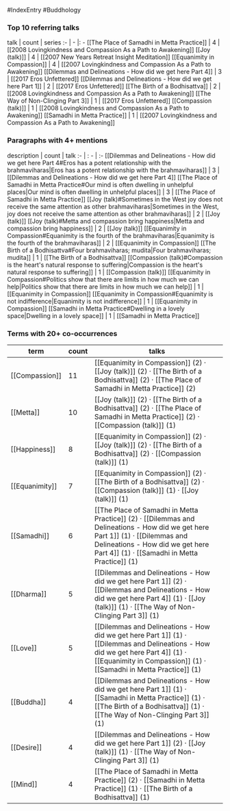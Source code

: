 #IndexEntry #Buddhology

### Top 10 referring talks
talk | count | series
:- | - |: -
[[The Place of Samadhi in Metta Practice]] | 4 | [[2008 Lovingkindness and Compassion As a Path to Awakening]]
[[Joy (talk)]] | 4 | [[2007 New Years Retreat Insight Meditation]]
[[Equanimity in Compassion]] | 4 | [[2007 Lovingkindness and Compassion As a Path to Awakening]]
[[Dilemmas and Delineations - How did we get here Part 4]] | 3 | [[2017 Eros Unfettered]]
[[Dilemmas and Delineations - How did we get here Part 1]] | 2 | [[2017 Eros Unfettered]]
[[The Birth of a Bodhisattva]] | 2 | [[2008 Lovingkindness and Compassion As a Path to Awakening]]
[[The Way of Non-Clinging Part 3]] | 1 | [[2017 Eros Unfettered]]
[[Compassion (talk)]] | 1 | [[2008 Lovingkindness and Compassion As a Path to Awakening]]
[[Samadhi in Metta Practice]] | 1 | [[2007 Lovingkindness and Compassion As a Path to Awakening]]

### Paragraphs with 4+ mentions
description | count | talk
:- | : - | :-
[[Dilemmas and Delineations - How did we get here Part 4#Eros has a potent relationship with the brahmaviharas\|Eros has a potent relationship with the brahmaviharas]] | 3 | [[Dilemmas and Delineations - How did we get here Part 4]]
[[The Place of Samadhi in Metta Practice#Our mind is often dwelling in unhelpful places\|Our mind is often dwelling in unhelpful places]] | 3 | [[The Place of Samadhi in Metta Practice]]
[[Joy (talk)#Sometimes in the West joy does not receive the same attention as other brahmaviharas\|Sometimes in the West, joy does not receive the same attention as other brahmaviharas]] | 2 | [[Joy (talk)]]
[[Joy (talk)#Metta and compassion bring happiness\|Metta and compassion bring happiness]] | 2 | [[Joy (talk)]]
[[Equanimity in Compassion#Equanimity is the fourth of the brahmaviharas\|Equanimity is the fourth of the brahmaviharas]] | 2 | [[Equanimity in Compassion]]
[[The Birth of a Bodhisattva#Four brahmaviharas; mudita\|Four brahmaviharas; mudita]] | 1 | [[The Birth of a Bodhisattva]]
[[Compassion (talk)#Compassion is the heart's natural response to suffering\|Compassion is the heart's natural response to suffering]] | 1 | [[Compassion (talk)]]
[[Equanimity in Compassion#Politics show that there are limits in how much we can help\|Politics show that there are limits in how much we can help]] | 1 | [[Equanimity in Compassion]]
[[Equanimity in Compassion#Equanimity is not indifference\|Equanimity is not indifference]] | 1 | [[Equanimity in Compassion]]
[[Samadhi in Metta Practice#Dwelling in a lovely space\|Dwelling in a lovely space]] | 1 | [[Samadhi in Metta Practice]]

### Terms with 20+ co-occurrences
term | count | talks
-|-|-
[[Compassion]] | 11 | <span class="counts">[[Equanimity in Compassion]] (2) · [[Joy (talk)]] (2) · [[The Birth of a Bodhisattva]] (2) · [[The Place of Samadhi in Metta Practice]] (2)</span> 
[[Metta]] | 10 | <span class="counts">[[Joy (talk)]] (2) · [[The Birth of a Bodhisattva]] (2) · [[The Place of Samadhi in Metta Practice]] (2) · [[Compassion (talk)]] (1)</span> 
[[Happiness]] | 8 | <span class="counts">[[Equanimity in Compassion]] (2) · [[Joy (talk)]] (2) · [[The Birth of a Bodhisattva]] (2) · [[Compassion (talk)]] (1)</span> 
[[Equanimity]] | 7 | <span class="counts">[[Equanimity in Compassion]] (2) · [[The Birth of a Bodhisattva]] (2) · [[Compassion (talk)]] (1) · [[Joy (talk)]] (1)</span> 
[[Samadhi]] | 6 | <span class="counts">[[The Place of Samadhi in Metta Practice]] (2) · [[Dilemmas and Delineations - How did we get here Part 1]] (1) · [[Dilemmas and Delineations - How did we get here Part 4]] (1) · [[Samadhi in Metta Practice]] (1)</span> 
[[Dharma]] | 5 | <span class="counts">[[Dilemmas and Delineations - How did we get here Part 1]] (2) · [[Dilemmas and Delineations - How did we get here Part 4]] (1) · [[Joy (talk)]] (1) · [[The Way of Non-Clinging Part 3]] (1)</span> 
[[Love]] | 5 | <span class="counts">[[Dilemmas and Delineations - How did we get here Part 1]] (1) · [[Dilemmas and Delineations - How did we get here Part 4]] (1) · [[Equanimity in Compassion]] (1) · [[Samadhi in Metta Practice]] (1)</span> 
[[Buddha]] | 4 | <span class="counts">[[Dilemmas and Delineations - How did we get here Part 1]] (1) · [[Samadhi in Metta Practice]] (1) · [[The Birth of a Bodhisattva]] (1) · [[The Way of Non-Clinging Part 3]] (1)</span> 
[[Desire]] | 4 | <span class="counts">[[Dilemmas and Delineations - How did we get here Part 1]] (2) · [[Joy (talk)]] (1) · [[The Way of Non-Clinging Part 3]] (1)</span> 
[[Mind]] | 4 | <span class="counts">[[The Place of Samadhi in Metta Practice]] (2) · [[Samadhi in Metta Practice]] (1) · [[The Birth of a Bodhisattva]] (1)</span> 

